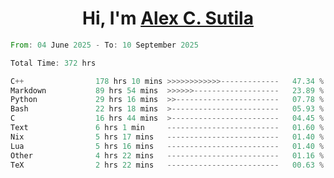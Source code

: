 <h1 align="center">Hi, I'm <a href="https://github.com/alexsutila" target="blank">Alex C. Sutila</a></h1>

<!--START_SECTION:waka-->

```rust
From: 04 June 2025 - To: 10 September 2025

Total Time: 372 hrs

C++                178 hrs 10 mins >>>>>>>>>>>>-------------   47.34 %
Markdown           89 hrs 54 mins  >>>>>>-------------------   23.89 %
Python             29 hrs 16 mins  >>-----------------------   07.78 %
Bash               22 hrs 18 mins  >------------------------   05.93 %
C                  16 hrs 44 mins  >------------------------   04.45 %
Text               6 hrs 1 min     -------------------------   01.60 %
Nix                5 hrs 17 mins   -------------------------   01.40 %
Lua                5 hrs 16 mins   -------------------------   01.40 %
Other              4 hrs 22 mins   -------------------------   01.16 %
TeX                2 hrs 22 mins   -------------------------   00.63 %
```

<!--END_SECTION:waka-->
